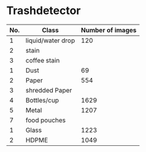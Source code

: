 # Trashdetector

|No.| Class | Number of images |
|--- | --- | --- |
|1| liquid/water drop|120|
|2|stain||
|3|coffee stain||
|1|Dust|69|
|2| Paper | 554 |
|3| shredded Paper | |
|4| Bottles/cup | 1629 |
|5| Metal |1207|
|7| food pouches||
|1|  Glass | 1223 |
|2| HDPME | 1049 |


